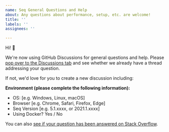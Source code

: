 ```yaml
---
name: Seq General Questions and Help
about: Any questions about performance, setup, etc. are welcome!
title: ''
labels: ''
assignees: ''

---
```


Hi! :wave:

We're now using GitHub Discussions for general questions and help. Please [pop over to the Discussions tab](https://github.com/datalust/seq-tickets/discussions) and see whether we already have a thread addressing your question.

If not, we'd love for you to create a new discussion including:

**Environment (please complete the following information):**
 - OS: [e.g. Windows, Linux, macOS]
 - Browser [e.g. Chrome, Safari, Firefox, Edge]
 - Seq Version [e.g. 5.1.xxxx, or 2021.1.xxxx]
 - Using Docker? Yes / No

You can also [see if your question has been answered on Stack Overflow](https://stackoverflow.com/questions/tagged/seq-logging).
